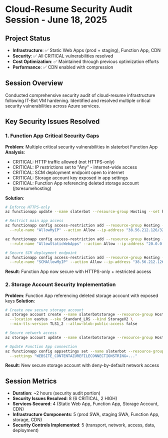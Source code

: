 # Cloud-Resume Security Audit Session - June 18, 2025

## Project Status
- **Infrastructure**: ✅ Static Web Apps (prod + staging), Function App, CDN
- **Security**: ✅ All CRITICAL vulnerabilities resolved
- **Cost Optimization**: ✅ Maintained through previous optimization efforts
- **Performance**: ✅ CDN enabled with compression

## Session Overview
Conducted comprehensive security audit of cloud-resume infrastructure following IT-Bot VM hardening. Identified and resolved multiple critical security vulnerabilities across Azure services.

## Key Security Issues Resolved

### 1. Function App Critical Security Gaps
**Problem**: Multiple critical security vulnerabilities in slaterbot Function App
**Analysis**:
- CRITICAL: HTTP traffic allowed (not HTTPS-only)
- CRITICAL: IP restrictions set to "Any" - internet-wide access
- CRITICAL: SCM deployment endpoint open to internet
- CRITICAL: Storage account key exposed in app settings
- CRITICAL: Function App referencing deleted storage account (jtsresumehosting)

**Solution**:
```bash
# Enforce HTTPS-only
az functionapp update --name slaterbot --resource-group Hosting --set httpsOnly=true

# Restrict main app access
az functionapp config access-restriction add --resource-group Hosting --name slaterbot \
  --rule-name "AllowMyIP" --action Allow --ip-address "38.56.212.126/32" --priority 100

az functionapp config access-restriction add --resource-group Hosting --name slaterbot \
  --rule-name "AllowStaticWebApps" --action Allow --ip-address "20.0.0.0/8" --priority 110

# Secure SCM deployment endpoint
az functionapp config access-restriction add --resource-group Hosting --name slaterbot \
  --rule-name "SCMAllowMyIP" --action Allow --ip-address "38.56.212.126/32" --priority 100 --scm-site
```

**Result**: Function App now secure with HTTPS-only + restricted access

### 2. Storage Account Security Implementation
**Problem**: Function App referencing deleted storage account with exposed keys
**Solution**:
```bash
# Create new secure storage account
az storage account create --name slaterbotstorage --resource-group Hosting \
  --location eastus --sku Standard_LRS --kind StorageV2 \
  --min-tls-version TLS1_2 --allow-blob-public-access false

# Secure network access
az storage account update --name slaterbotstorage --resource-group Hosting --default-action Deny

# Update Function App connection
az functionapp config appsettings set --name slaterbot --resource-group Hosting \
  --settings "WEBSITE_CONTENTAZUREFILECONNECTIONSTRING=..."
```

**Result**: New secure storage account with deny-by-default network access

## Session Metrics
- **Duration**: ~2 hours (security audit portion)
- **Security Issues Resolved**: 8 (6 CRITICAL, 2 HIGH)
- **Services Secured**: 4 (Static Web App, Function App, Storage Account, CDN)
- **Infrastructure Components**: 5 (prod SWA, staging SWA, Function App, storage, CDN)
- **Security Controls Implemented**: 5 (transport, network, access, data, deployment)